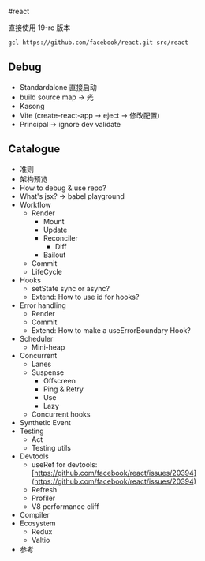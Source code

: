 #react


直接使用 19-rc 版本
```bash
gcl https://github.com/facebook/react.git src/react 
```


## Debug

- Standardalone 直接启动
- build source map -> 光
- Kasong
- Vite (create-react-app -> eject -> 修改配置)
- Principal -> ignore dev validate


## Catalogue
- 准则
- 架构预览
- How to debug & use repo?
- What's jsx? -> babel playground
- Workflow
	- Render
		- Mount
		- Update
		- Reconciler
			- Diff
		- Bailout
	- Commit
	- LifeCycle
- Hooks
	- setState sync or async?
	- Extend: How to use id for hooks?
- Error handling
	- Render
	- Commit
	- Extend: How to make a useErrorBoundary Hook?
- Scheduler
	- Mini-heap
- Concurrent
	- Lanes
	- Suspense
		- Offscreen
		- Ping & Retry
		- Use
		- Lazy
	- Concurrent hooks
- Synthetic Event
- Testing
	- Act
	- Testing utils
- Devtools
	- useRef for devtools: [https://github.com/facebook/react/issues/20394](https://github.com/facebook/react/issues/20394)
	- Refresh
	- Profiler
	- V8 performance cliff
- Compiler
- Ecosystem
	- Redux
	- Valtio
- 参考

